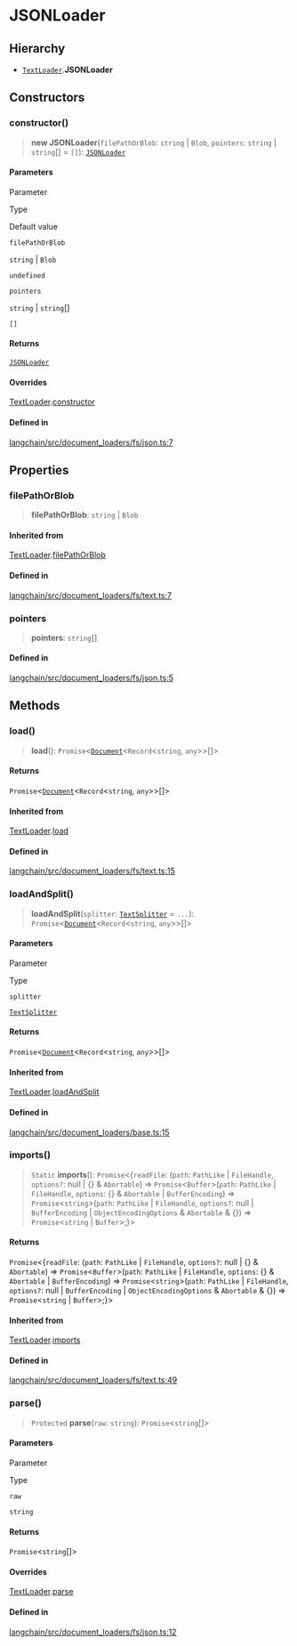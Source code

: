 JSONLoader
==========

Hierarchy[​](#hierarchy "Direct link to Hierarchy")
---------------------------------------------------

*   [`TextLoader`](/docs/api/document_loaders_fs_text/classes/TextLoader).**JSONLoader**

Constructors[​](#constructors "Direct link to Constructors")
------------------------------------------------------------

### constructor()[​](#constructor "Direct link to constructor()")

> **new JSONLoader**(`filePathOrBlob`: `string` | `Blob`, `pointers`: `string` | `string`\[\] = `[]`): [`JSONLoader`](/docs/api/document_loaders_fs_json/classes/JSONLoader)

#### Parameters[​](#parameters "Direct link to Parameters")

Parameter

Type

Default value

`filePathOrBlob`

`string` | `Blob`

`undefined`

`pointers`

`string` | `string`\[\]

`[]`

#### Returns[​](#returns "Direct link to Returns")

[`JSONLoader`](/docs/api/document_loaders_fs_json/classes/JSONLoader)

#### Overrides[​](#overrides "Direct link to Overrides")

[TextLoader](/docs/api/document_loaders_fs_text/classes/TextLoader).[constructor](/docs/api/document_loaders_fs_text/classes/TextLoader#constructor)

#### Defined in[​](#defined-in "Direct link to Defined in")

[langchain/src/document\_loaders/fs/json.ts:7](https://github.com/hwchase17/langchainjs/blob/46e1734/langchain/src/document_loaders/fs/json.ts#L7)

Properties[​](#properties "Direct link to Properties")
------------------------------------------------------

### filePathOrBlob[​](#filepathorblob "Direct link to filePathOrBlob")

> **filePathOrBlob**: `string` | `Blob`

#### Inherited from[​](#inherited-from "Direct link to Inherited from")

[TextLoader](/docs/api/document_loaders_fs_text/classes/TextLoader).[filePathOrBlob](/docs/api/document_loaders_fs_text/classes/TextLoader#filepathorblob)

#### Defined in[​](#defined-in-1 "Direct link to Defined in")

[langchain/src/document\_loaders/fs/text.ts:7](https://github.com/hwchase17/langchainjs/blob/46e1734/langchain/src/document_loaders/fs/text.ts#L7)

### pointers[​](#pointers "Direct link to pointers")

> **pointers**: `string`\[\]

#### Defined in[​](#defined-in-2 "Direct link to Defined in")

[langchain/src/document\_loaders/fs/json.ts:5](https://github.com/hwchase17/langchainjs/blob/46e1734/langchain/src/document_loaders/fs/json.ts#L5)

Methods[​](#methods "Direct link to Methods")
---------------------------------------------

### load()[​](#load "Direct link to load()")

> **load**(): `Promise`<[`Document`](/docs/api/document/classes/Document)<`Record`<`string`, `any`\>\>\[\]\>

#### Returns[​](#returns-1 "Direct link to Returns")

`Promise`<[`Document`](/docs/api/document/classes/Document)<`Record`<`string`, `any`\>\>\[\]\>

#### Inherited from[​](#inherited-from-1 "Direct link to Inherited from")

[TextLoader](/docs/api/document_loaders_fs_text/classes/TextLoader).[load](/docs/api/document_loaders_fs_text/classes/TextLoader#load)

#### Defined in[​](#defined-in-3 "Direct link to Defined in")

[langchain/src/document\_loaders/fs/text.ts:15](https://github.com/hwchase17/langchainjs/blob/46e1734/langchain/src/document_loaders/fs/text.ts#L15)

### loadAndSplit()[​](#loadandsplit "Direct link to loadAndSplit()")

> **loadAndSplit**(`splitter`: [`TextSplitter`](/docs/api/text_splitter/classes/TextSplitter) = `...`): `Promise`<[`Document`](/docs/api/document/classes/Document)<`Record`<`string`, `any`\>\>\[\]\>

#### Parameters[​](#parameters-1 "Direct link to Parameters")

Parameter

Type

`splitter`

[`TextSplitter`](/docs/api/text_splitter/classes/TextSplitter)

#### Returns[​](#returns-2 "Direct link to Returns")

`Promise`<[`Document`](/docs/api/document/classes/Document)<`Record`<`string`, `any`\>\>\[\]\>

#### Inherited from[​](#inherited-from-2 "Direct link to Inherited from")

[TextLoader](/docs/api/document_loaders_fs_text/classes/TextLoader).[loadAndSplit](/docs/api/document_loaders_fs_text/classes/TextLoader#loadandsplit)

#### Defined in[​](#defined-in-4 "Direct link to Defined in")

[langchain/src/document\_loaders/base.ts:15](https://github.com/hwchase17/langchainjs/blob/46e1734/langchain/src/document_loaders/base.ts#L15)

### imports()[​](#imports "Direct link to imports()")

> `Static` **imports**(): `Promise`<{`readFile`: (`path`: `PathLike` | `FileHandle`, `options?`: null | {} & `Abortable`) => `Promise`<`Buffer`\>(`path`: `PathLike` | `FileHandle`, `options`: {} & `Abortable` | `BufferEncoding`) => `Promise`<`string`\>(`path`: `PathLike` | `FileHandle`, `options?`: null | `BufferEncoding` | `ObjectEncodingOptions` & `Abortable` & {}) => `Promise`<`string` | `Buffer`\>;}\>

#### Returns[​](#returns-3 "Direct link to Returns")

`Promise`<{`readFile`: (`path`: `PathLike` | `FileHandle`, `options?`: null | {} & `Abortable`) => `Promise`<`Buffer`\>(`path`: `PathLike` | `FileHandle`, `options`: {} & `Abortable` | `BufferEncoding`) => `Promise`<`string`\>(`path`: `PathLike` | `FileHandle`, `options?`: null | `BufferEncoding` | `ObjectEncodingOptions` & `Abortable` & {}) => `Promise`<`string` | `Buffer`\>;}\>

#### Inherited from[​](#inherited-from-3 "Direct link to Inherited from")

[TextLoader](/docs/api/document_loaders_fs_text/classes/TextLoader).[imports](/docs/api/document_loaders_fs_text/classes/TextLoader#imports)

#### Defined in[​](#defined-in-5 "Direct link to Defined in")

[langchain/src/document\_loaders/fs/text.ts:49](https://github.com/hwchase17/langchainjs/blob/46e1734/langchain/src/document_loaders/fs/text.ts#L49)

### parse()[​](#parse "Direct link to parse()")

> `Protected` **parse**(`raw`: `string`): `Promise`<`string`\[\]\>

#### Parameters[​](#parameters-2 "Direct link to Parameters")

Parameter

Type

`raw`

`string`

#### Returns[​](#returns-4 "Direct link to Returns")

`Promise`<`string`\[\]\>

#### Overrides[​](#overrides-1 "Direct link to Overrides")

[TextLoader](/docs/api/document_loaders_fs_text/classes/TextLoader).[parse](/docs/api/document_loaders_fs_text/classes/TextLoader#parse)

#### Defined in[​](#defined-in-6 "Direct link to Defined in")

[langchain/src/document\_loaders/fs/json.ts:12](https://github.com/hwchase17/langchainjs/blob/46e1734/langchain/src/document_loaders/fs/json.ts#L12)